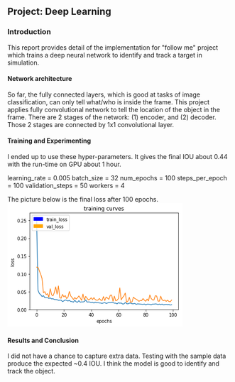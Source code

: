 ## Project: Deep Learning

### Introduction

This report provides detail of the implementation for "follow me" project which trains a deep neural network to identify and track a target in simulation. 

#### Network architecture

So far, the fully connected layers, which is good at tasks of image classification, can only tell what/who is inside the frame. This project applies fully convolutional network to tell the location of the object  in the frame. There are 2 stages of the network: (1) encoder, and (2) decoder. Those 2 stages are connected by 1x1 convolutional layer.

#### Training and Experimenting

I ended up to use these hyper-parameters. It gives the final IOU about 0.44 with the run-time on GPU about 1 hour.

learning_rate = 0.005
batch_size = 32
num_epochs = 100
steps_per_epoch = 100
validation_steps = 50
workers = 4

The picture below is the final loss after 100 epochs.
![final loss](img/final_loss.png)

#### Results and Conclusion

I did not have a chance to capture extra data. Testing with the sample data produce the expected ~0.4 IOU. I think the model is good to identify and track the object.